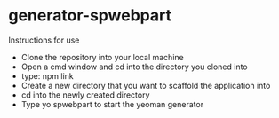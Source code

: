 # generator-spwebpart

Instructions for use

* Clone the repository into your local machine
* Open a cmd window and cd into the directory you cloned into 
* type: npm link
* Create a new directory that you want to scaffold the application into
* cd into the newly created directory
* Type yo spwebpart to start the yeoman generator
